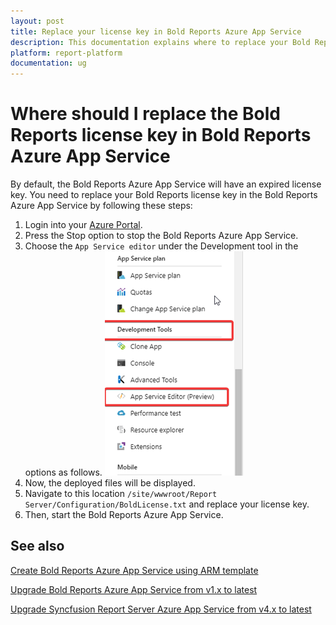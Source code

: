 ```yaml
---
layout: post
title: Replace your license key in Bold Reports Azure App Service
description: This documentation explains where to replace your Bold Reports license key in Bold Reports Azure App Service
platform: report-platform
documentation: ug
---
```


# Where should I replace the Bold Reports license key in Bold Reports Azure App Service

By default, the Bold Reports Azure App Service will have an expired license key. You need to replace your Bold Reports license key in the Bold Reports Azure App Service by following these steps:

1. Login into your [Azure Portal](https://portal.azure.com/).
2. Press the Stop option to stop the Bold Reports Azure App Service.
3. Choose the `App Service editor` under the Development tool in the options as follows.
   ![App Service Editor](/static/assets/on-premise/images/faq/app-service-editor.png)
4. Now, the deployed files will be displayed.
5. Navigate to this location `/site/wwwroot/Report Server/Configuration/BoldLicense.txt` and replace your license key.
6. Then, start the Bold Reports Azure App Service.

## See also

[Create Bold Reports Azure App Service using ARM template](/administrator-guide/create-app-service/)

[Upgrade Bold Reports Azure App Service from v1.x to latest](/administrator-guide/upgrade/azure/upgrade-v1.x/)

[Upgrade Syncfusion Report Server Azure App Service from v4.x to latest](/administrator-guide/upgrade/azure/upgrade-v1.x/)